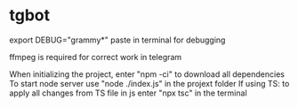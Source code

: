 # tgbot
export DEBUG="grammy*" paste in terminal for debugging

ffmpeg is required for correct work in telegram

When initializing the project, enter "npm -ci" to download all dependencies
To start node server use "node ./index.js" in the projext folder
If using TS: to apply all changes from TS file in js enter "npx tsc" in the terminal
